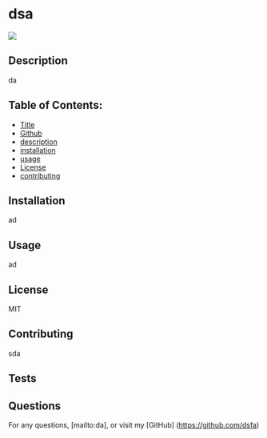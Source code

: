 # dsa
  ![](https://img.shields.io/badge/License-MIT-blue)
  ## Description 
  da
  ## Table of Contents:
  - [Title](#Title)
  - [Github](#Github)
  - [description](#description)
  - [installation](#installation)
  - [usage](#usage)
  - [License](#License)
  - [contributing](#contributing)
  ## Installation
  ad
  ## Usage
  ad
  ## License
  MIT
  ## Contributing
  sda
  ## Tests
  ## Questions
  For any questions, [mailto:da], or visit my [GitHub] (https://github.com/dsfa) 
 